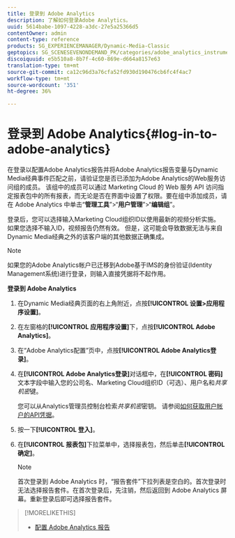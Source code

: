 ```yaml
---
title: 登录到 Adobe Analytics
description: 了解如何登录Adobe Analytics。
uuid: 5614babe-1097-4228-a3dc-27e5a25366d5
contentOwner: admin
content-type: reference
products: SG_EXPERIENCEMANAGER/Dynamic-Media-Classic
geptopics: SG_SCENESEVENONDEMAND_PK/categories/adobe_analytics_instrumentation_kit
discoiquuid: e5b510a8-8b7f-4c60-869e-d664a8157e63
translation-type: tm+mt
source-git-commit: ca12c96d3a76cfa52fd930d190476cb6fc4f4ac7
workflow-type: tm+mt
source-wordcount: '351'
ht-degree: 36%

---
```



# 登录到 Adobe Analytics{#log-in-to-adobe-analytics}

在登录以配置Adobe Analytics报告并将Adobe Analytics报告变量与Dynamic Media经典事件匹配之前，请验证您是否已添加为Adobe Analytics的Web服务访问组的成员。 该组中的成员可以通过 Marketing Cloud 的 Web 服务 API 访问指定报表包中的所有报表，而无论是否在界面中设置了权限。要在组中添加成员，请在 Adobe Analytics 中单击“**管理工具**”>“**用户管理**”>“**编辑组**”。

登录后，您可以选择输入Marketing Cloud组织ID以使用最新的视频分析实施。 如果您选择不输入ID，视频报告仍然有效。 但是，这可能会导致数据无法与来自Dynamic Media经典之外的该客户端的其他数据正确集成。

>[!NOTE]
>
>如果您的Adobe Analytics帐户已迁移到Adobe基于IMS的身份验证(Identity Management系统)进行登录，则输入直接凭据将不起作用。

**登录到 Adobe Analytics**

1. 在Dynamic Media经典页面的右上角附近，点按&#x200B;**[!UICONTROL 设置>应用程序设置]**。
1. 在左窗格的&#x200B;**[!UICONTROL 应用程序设置]**&#x200B;下，点按&#x200B;**[!UICONTROL Adobe Analytics]**。
1. 在“Adobe Analytics配置”页中，点按&#x200B;**[!UICONTROL Adobe Analytics登录]**。
1. 在&#x200B;**[!UICONTROL Adobe Analytics登录]**&#x200B;对话框中，在&#x200B;**[!UICONTROL 密码]**&#x200B;文本字段中输入您的公司名、Marketing Cloud组织ID（可选）、用户名和&#x200B;*共享机密*&#x200B;键。

   您可以从Analytics管理员控制台检索&#x200B;*共享机密*&#x200B;密钥。 请参阅[如何获取用户帐户的API凭据](https://helpx.adobe.com/analytics/kb/how-to-get-api-credentials-for-user-accounts-.html)。

1. 按一下&#x200B;**[!UICONTROL 登入]**。
1. 在&#x200B;**[!UICONTROL 报表包]**&#x200B;下拉菜单中，选择报表包，然后单击&#x200B;**[!UICONTROL 确定]**。

   >[!NOTE]
   >
   >首次登录到 Adobe Analytics 时，“报告套件”下拉列表是空白的。首次登录时无法选择报告套件。在首次登录后，先注销，然后返回到 Adobe Analytics 屏幕。重新登录后即可选择报告套件。

>[!MORELIKETHIS]
>
>* [配置 Adobe Analytics 报告](configuring-analytics-reports.md#configuring_adobe_analytics_reports)


